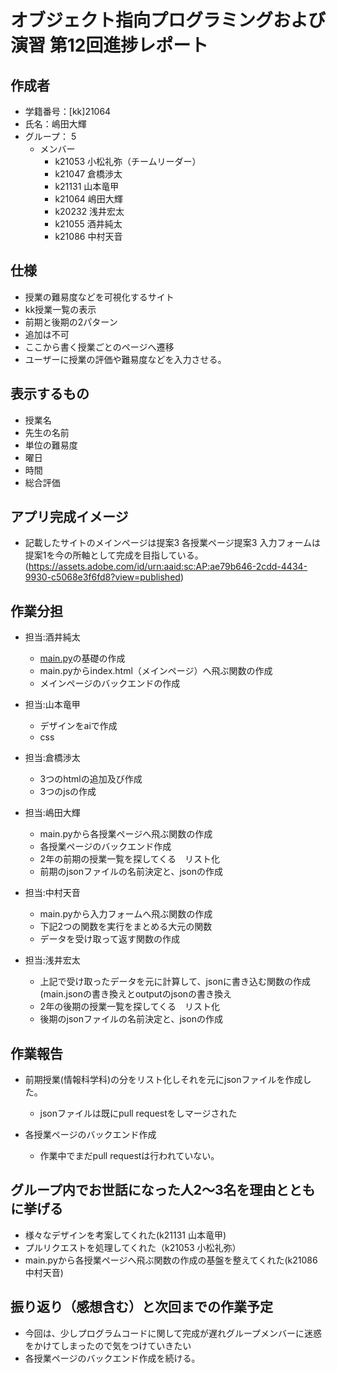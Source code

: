 # オブジェクト指向プログラミングおよび演習 第12回進捗レポート

## 作成者
- 学籍番号：[kk]21064
- 氏名：嶋田大輝
- グループ： 5
    - メンバー
        - k21053 小松礼弥（チームリーダー）
        - k21047 倉橋渉太
        - k21131 山本竜甲
        - k21064 嶋田大輝
        - k20232 浅井宏太
        - k21055 酒井純太
        - k21086 中村天音

## 仕様
- 授業の難易度などを可視化するサイト
- kk授業一覧の表示
- 前期と後期の2パターン
- 追加は不可
- ここから書く授業ごとのページへ遷移
- ユーザーに授業の評価や難易度などを入力させる。

## 表示するもの
- 授業名
- 先生の名前
- 単位の難易度
- 曜日
- 時間
- 総合評価

## アプリ完成イメージ
- 記載したサイトのメインページは提案3 各授業ページ提案3 入力フォームは提案1を今の所軸として完成を目指している。(https://assets.adobe.com/id/urn:aaid:sc:AP:ae79b646-2cdd-4434-9930-c5068e3f6fd8?view=published)

## 作業分担
- 担当:酒井純太
    - [main.py](http://main.py)の基礎の作成
    - main.pyからindex.html（メインページ）へ飛ぶ関数の作成
    - メインページのバックエンドの作成
    
- 担当:山本竜甲
    - デザインをaiで作成
    - css
    
- 担当:倉橋渉太
    - 3つのhtmlの追加及び作成
    - 3つのjsの作成
    
- 担当:嶋田大輝
    - main.pyから各授業ページへ飛ぶ関数の作成
    - 各授業ページのバックエンド作成
    - 2年の前期の授業一覧を探してくる　リスト化
    - 前期のjsonファイルの名前決定と、jsonの作成
    
- 担当:中村天音
    - main.pyから入力フォームへ飛ぶ関数の作成
    - 下記2つの関数を実行をまとめる大元の関数 
    - データを受け取って返す関数の作成
    
- 担当:浅井宏太
    - 上記で受け取ったデータを元に計算して、jsonに書き込む関数の作成(main.jsonの書き換えとoutputのjsonの書き換え
    - 2年の後期の授業一覧を探してくる　リスト化
    - 後期のjsonファイルの名前決定と、jsonの作成
    
## 作業報告
- 前期授業(情報科学科)の分をリスト化しそれを元にjsonファイルを作成した。
  -  jsonファイルは既にpull requestをしマージされた

- 各授業ページのバックエンド作成
  - 作業中でまだpull requestは行われていない。

## グループ内でお世話になった人2〜3名を理由とともに挙げる
- 様々なデザインを考案してくれた(k21131 山本竜甲)
- プルリクエストを処理してくれた（k21053 小松礼弥）
- main.pyから各授業ページへ飛ぶ関数の作成の基盤を整えてくれた(k21086 中村天音)

## 振り返り（感想含む）と次回までの作業予定
- 今回は、少しプログラムコードに関して完成が遅れグループメンバーに迷惑をかけてしまったので気をつけていきたい
- 各授業ページのバックエンド作成を続ける。
